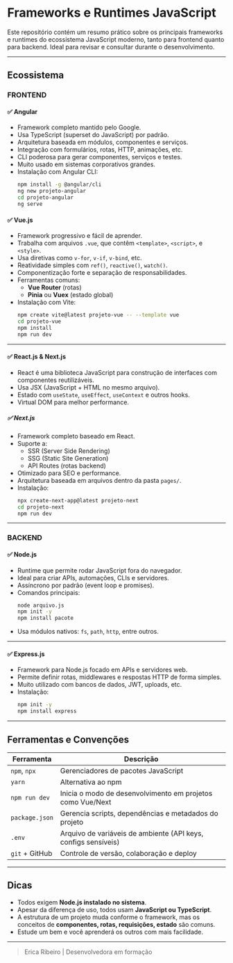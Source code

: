 
#   Frameworks e Runtimes JavaScript

Este repositório contém um resumo prático sobre os principais frameworks e runtimes do ecossistema JavaScript moderno, tanto para frontend quanto para backend. Ideal para revisar e consultar durante o desenvolvimento.

---

##  Ecossistema

###  FRONTEND

#### ✅ Angular
- Framework completo mantido pelo Google.
- Usa TypeScript (superset do JavaScript) por padrão.
- Arquitetura baseada em módulos, componentes e serviços.
- Integração com formulários, rotas, HTTP, animações, etc.
- CLI poderosa para gerar componentes, serviços e testes.
- Muito usado em sistemas corporativos grandes.
- Instalação com Angular CLI:
  ```bash
  npm install -g @angular/cli
  ng new projeto-angular
  cd projeto-angular
  ng serve
  ```


#### ✅ Vue.js
- Framework progressivo e fácil de aprender.
- Trabalha com arquivos `.vue`, que contêm `<template>`, `<script>`, e `<style>`.
- Usa diretivas como `v-for`, `v-if`, `v-bind`, etc.
- Reatividade simples com `ref()`, `reactive()`, `watch()`.
- Componentização forte e separação de responsabilidades.
- Ferramentas comuns:
  - **Vue Router** (rotas)
  - **Pinia** ou **Vuex** (estado global)
- Instalação com Vite:
  ```bash
  npm create vite@latest projeto-vue -- --template vue
  cd projeto-vue
  npm install
  npm run dev
  ```

---

#### ✅ React.js & Next.js
- React é uma biblioteca JavaScript para construção de interfaces com componentes reutilizáveis.
- Usa JSX (JavaScript + HTML no mesmo arquivo).
- Estado com `useState`, `useEffect`, `useContext` e outros hooks.
- Virtual DOM para melhor performance.
  
##### ✅ Next.js
- Framework completo baseado em React.
- Suporte a:
  - SSR (Server Side Rendering)
  - SSG (Static Site Generation)
  - API Routes (rotas backend)
- Otimizado para SEO e performance.
- Arquitetura baseada em arquivos dentro da pasta `pages/`.
- Instalação:
  ```bash
  npx create-next-app@latest projeto-next
  cd projeto-next
  npm run dev
  ```

---

###  BACKEND

#### ✅ Node.js
- Runtime que permite rodar JavaScript fora do navegador.
- Ideal para criar APIs, automações, CLIs e servidores.
- Assíncrono por padrão (event loop e promises).
- Comandos principais:
  ```bash
  node arquivo.js
  npm init -y
  npm install pacote
  ```
- Usa módulos nativos: `fs`, `path`, `http`, entre outros.

---

#### ✅ Express.js
- Framework para Node.js focado em APIs e servidores web.
- Permite definir rotas, middlewares e respostas HTTP de forma simples.
- Muito utilizado com bancos de dados, JWT, uploads, etc.
- Instalação:
  ```bash
  npm init -y
  npm install express
  ```

---

##  Ferramentas e Convenções

| Ferramenta       | Descrição                                                                 |
|------------------|---------------------------------------------------------------------------|
| `npm`, `npx`     | Gerenciadores de pacotes JavaScript                                       |
| `yarn`           | Alternativa ao npm                                                        |
| `npm run dev`    | Inicia o modo de desenvolvimento em projetos como Vue/Next                |
| `package.json`   | Gerencia scripts, dependências e metadados do projeto                     |
| `.env`           | Arquivo de variáveis de ambiente (API keys, configs sensíveis)            |
| `git` + GitHub   | Controle de versão, colaboração e deploy                                  |

---

##  Dicas 

- Todos exigem **Node.js instalado no sistema**.
- Apesar da diferença de uso, todos usam **JavaScript ou TypeScript**.
- A estrutura de um projeto muda conforme o framework, mas os conceitos de **componentes, rotas, requisições, estado** são comuns.
- Estude um bem e você aprenderá os outros com mais facilidade.

---

>  Erica Ribeiro | Desenvolvedora em formação 
